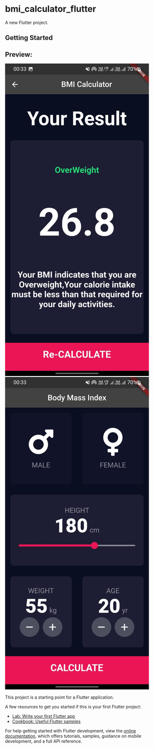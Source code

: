 # bmi_calculator_flutter

A new Flutter project.

## Getting Started
## Preview:
![screenshot 176](https://github.com/MaahiSinghGit/bmi_calculator_flutter/blob/master/1.jpeg)
![screenshot 176](https://github.com/MaahiSinghGit/bmi_calculator_flutter/blob/master/2.jpeg)

This project is a starting point for a Flutter application.

A few resources to get you started if this is your first Flutter project:

- [Lab: Write your first Flutter app](https://docs.flutter.dev/get-started/codelab)
- [Cookbook: Useful Flutter samples](https://docs.flutter.dev/cookbook)

For help getting started with Flutter development, view the
[online documentation](https://docs.flutter.dev/), which offers tutorials,
samples, guidance on mobile development, and a full API reference.
